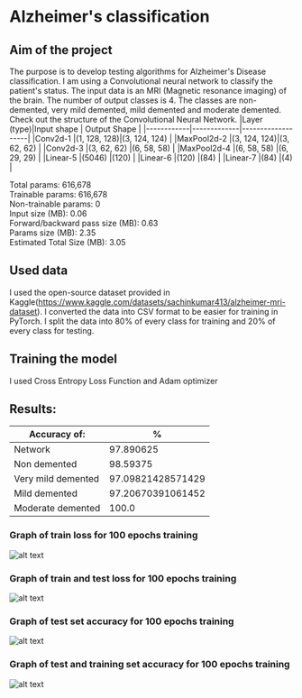 # Alzheimer's classification

## Aim of the project
The purpose is to develop testing algorithms for Alzheimer's Disease classification. I am using a Convolutional neural network to classify the patient's status. The input data is an MRI (Magnetic resonance imaging) of the brain. The number of output classes is 4. The classes are non-demented, very mild demented, mild demented and moderate demented. Check out the structure of the Convolutional Neural Network.
|Layer (type)|Input shape  | Output Shape      |
|------------|-------------|-------------------|
|Conv2d-1    |(1, 128, 128)|(3, 124, 124)      |
|MaxPool2d-2 |(3, 124, 124)|(3, 62, 62)        |
|Conv2d-3    |(3, 62, 62)  |(6, 58, 58)        |
|MaxPool2d-4 |(6, 58, 58)  |(6, 29, 29)        |
|Linear-5    |(5046)       |(120)              |
|Linear-6    |(120)        |(84)               |
|Linear-7    |(84)         |(4)                |

Total params: 616,678 <br/>
Trainable params: 616,678 <br/>
Non-trainable params: 0 <br/>
Input size (MB): 0.06 <br/>
Forward/backward pass size (MB): 0.63 <br/>
Params size (MB): 2.35 <br/>
Estimated Total Size (MB): 3.05 <br/>

## Used data
I used the open-source dataset provided in Kaggle(https://www.kaggle.com/datasets/sachinkumar413/alzheimer-mri-dataset). I converted the data into CSV format to be easier for training in PyTorch. I split the data into 80% of every class for training and 20% of every class for testing.

## Training the model
I used Cross Entropy Loss Function and Adam optimizer
## Results:
|Accuracy of:      |%                |
|------------------|-----------------|
|Network           |97.890625        |
|Non demented      |98.59375         |
|Very mild demented|97.09821428571429|
|Mild demented     |97.20670391061452|
|Moderate demented |100.0            |


### Graph of train loss for 100 epochs training
![alt text](https://github.com/delyanbg05/AlzhimerClassification/blob/master/results/loss_train.png?raw=true)<br/>

### Graph of train and test loss for 100 epochs training
![alt text](https://github.com/delyanbg05/AlzhimerClassification/blob/master/results/loss_cmp.png?raw=true)<br/>
### Graph of test set accuracy for 100 epochs training
![alt text](https://github.com/delyanbg05/AlzhimerClassification/blob/master/results/acc.png?raw=true)<br/>
### Graph of test and training set accuracy for 100 epochs training
![alt text](https://github.com/delyanbg05/AlzhimerClassification/blob/master/results/acc_cmp.png?raw=true)
